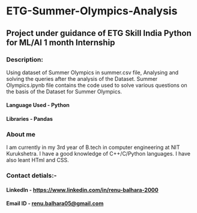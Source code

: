 # ETG-Summer-Olympics-Analysis
## Project under guidance of ETG Skill India Python for ML/AI 1 month Internship

### Description:
Using dataset of Summer Olympics in summer.csv file, Analysing and solving the queries after the analysis of the Dataset.
Summer Olympics.ipynb file contains the code used to solve various questions on the basis of the Dataset for Summer Olympics.

#### Language Used - Python
#### Libraries - Pandas

### About me
I am currently in my 3rd year of B.tech in computer engineering at NIT Kurukshetra. I have a good knowledge of C++/C/Python languages. I have also leant HTml and CSS.

### Contact detials:-
#### LinkedIn - https://www.linkedin.com/in/renu-balhara-2000
#### Email ID - renu.balhara05@gmail.com
